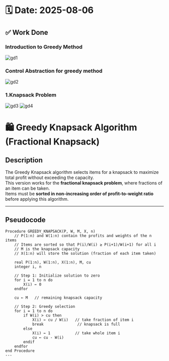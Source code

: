 # 🗓️ Date: 2025-08-06

## ✅ Work Done
### Introduction to Greedy Method
![gd1](../../image/gd1.jpg)

### Control Abstraction for greedy method
![gd2](../../image/gd2.jpg)

### 1.Knapsack Problem
![gd3](../../image/gd3.jpg)
![gd4](../../image/gd4.jpg)
# 🛍️ Greedy Knapsack Algorithm (Fractional Knapsack)

## **Description**
The Greedy Knapsack algorithm selects items for a knapsack to maximize total profit without exceeding the capacity.  
This version works for the **fractional knapsack problem**, where fractions of an item can be taken.  
Items must be **sorted in non-increasing order of profit-to-weight ratio** before applying this algorithm.

---

## **Pseudocode**
```pseudo
Procedure GREEDY_KNAPSACK(P, W, M, X, n)
    // P(1:n) and W(1:n) contain the profits and weights of the n items
    // Items are sorted so that P(i)/W(i) ≥ P(i+1)/W(i+1) for all i
    // M is the knapsack capacity
    // X(1:n) will store the solution (fraction of each item taken)

    real P(1:n), W(1:n), X(1:n), M, cu
    integer i, n

    // Step 1: Initialize solution to zero
    for i = 1 to n do
        X(i) ← 0
    endfor

    cu ← M   // remaining knapsack capacity

    // Step 2: Greedy selection
    for i = 1 to n do
        if W(i) > cu then
            X(i) ← cu / W(i)   // take fraction of item i
            break               // knapsack is full
        else
            X(i) ← 1           // take whole item i
            cu ← cu - W(i)
        endif
    endfor
end Procedure
---
